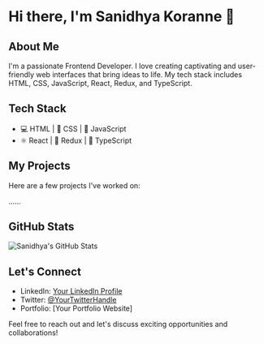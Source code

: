 # Hi there, I'm Sanidhya Koranne 👋

## About Me

I'm a passionate Frontend Developer. I love creating captivating and user-friendly web interfaces that bring ideas to life. My tech stack includes HTML, CSS, JavaScript, React, Redux, and TypeScript.

## Tech Stack

- 💻 HTML | 🎨 CSS | 🚀 JavaScript
- ⚛️ React | 🔁 Redux | 💼 TypeScript

## My Projects

Here are a few projects I've worked on:

......
## GitHub Stats

![Sanidhya's GitHub Stats](https://github-readme-stats.vercel.app/api?username=yourusername&show_icons=true&theme=radical&hide_rank=true)

## Let's Connect

- LinkedIn: [Your LinkedIn Profile](https://www.linkedin.com/in/sanidhya49/)
- Twitter: [@YourTwitterHandle](https://twitter.com/yourusername)
- Portfolio: [Your Portfolio Website]

Feel free to reach out and let's discuss exciting opportunities and collaborations!

<!-- The GitHub Stats section uses the GitHub Readme Stats by Anurag Hazra. You can customize the URL to include additional parameters such as hide_rank, hide=stars, etc. Check out the repository: https://github.com/anuraghazra/github-readme-stats -->
